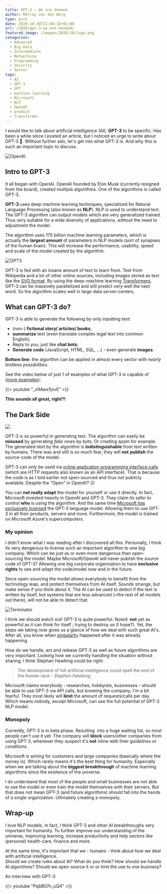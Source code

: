 ```yaml
---
title: GPT-3 – We are doomed
author: Melroy van den Berg
type: post
date: 2020-10-30T21:46:18+01:00
url: /2020/gpt-3-we-are-doomed/
featured_image: /images/2020/10/logo.png
categories:
  - Advanced
  - Big Data
  - Intermediate
  - Networking
  - Programming
  - Security
  - Server
tags:
  - AI
  - GPT-3
  - GPT
  - machine learning
  - Microsoft
  - NLP
  - OpenAI
  - predict
  - transformer
---
```


I would like to talk about artificial intelligence (AI), **GPT-3** to be specific. Has been a while since I posted an article, but I noticed an urge to write about GPT-3 🙂. Without further ado, let's get into what GPT-3 is. And why this is such an important topic to discuss.

![OpenAI](/images/2020/10/openai_logo.png "OpenAI Logo")

<!--more-->

## Intro to GPT-3

It all began with OpenAI. OpenAI founded by Elon Musk (currently resigned from the board), created multiple algorithms. One of the algorithms is called GPT-3.

**GPT-3** uses deep machine learning techniques, specialized for Natural Language Processing (also known as **NLP**). NLP is used to understand text. The GPT-3 algorithm can output models which are very generalized trained. Thus very suitable for a wide diversity of applications, _without_ the need to adjustment the model.

The algorithm uses 175 billion machine learning parameters, which is actually the **largest amount** of parameters in NLP models (sort of synapses of the human brain). This will increase the performance, usability, speed and scale of the model created by the algorithm.

![GPT3](/images/2020/10/gpt3.png "Number billion parameters per model")

GPT-3 is fed with an insane amount of text to learn from. Text from Wikipedia and a lot of other online sources, including images stored as text like the [SVG format](https://en.wikipedia.org/wiki/Scalable_Vector_Graphics). By using the deep-machine learning [Transformers](<https://en.wikipedia.org/wiki/Transformer_(machine_learning_model)>), GPT-3 can be massively parallelized and still predict very well the next word. So the algorithm scales well in large data server-centers.

## What can GPT-3 do?

GPT-3 is able to generate the following by only inputting text:

- (non-) **fictional story/ articles/ books**;
- **summarize** text (even translate complex legal text into common English);
- Reply to you; just like **chat bots**;
- **Generate code** (JavaScript, HTML, SQL, ...) - even generate **images**.

**Bottom line:** the algorithm can be applied in almost every sector with _nearly limitless possibilities_.

See the video below of just 1 of examples of what GPT-3 is capable of ([more examples](https://openai.com/blog/openai-api/)):

{{< youtube "_x9AwxfjxvE" >}}

**This sounds all great, right?!**

## The Dark Side

![](/images/2020/10/dark-side.jpg)

GPT-3 is so powerful in generating text. The algorithm can easily be **misused** by generating _fake news_ by bots. Or creating _spam_ for example. The generated-text by the algorithm is **indistinguishable** from text written by humans. There was and still is so much fear, they will **not** **publish** the source-code of the model.

GPT-3 can _only_ be used via [online application programming interface calls](https://openai.com/blog/openai-api/) (which are HTTP requests also known as an API interface). That is because the code is as I told earlier not open-sourced and thus not publicly available. Despite the "Open" in OpenAI? 😕

You can **not really adapt** the model for yourself or use it directly. In fact, Microsoft invested heavily in OpenAI and GPT-3. They claim its safer to control **who** is using the algorithm. And the same time [Microsoft has exclusively licensed](https://blogs.microsoft.com/blog/2020/09/22/microsoft-teams-up-with-openai-to-exclusively-license-gpt-3-language-model/) the GPT-3 language model. Allowing them to use GPT-3 in all their products, servers and more. Furthermore, the model is trained on Microsoft Azure's supercomputers.

### My opinion

I didn't know what I was reading after I discovered all this. Personally, I think its very dangerous to license such an important algorithm to one big company. Which can be just as or even more dangerous than open-sourcing the model. Maybe Microsoft/OpenAI will never publish the source code of GPT-3? Allowing one big corporate organisation to have **exclusive rights** to see and adapt the code/model now and in the future.

Since open-sourcing the model allows everybody to benefit from the technology leap, and protect themselves from AI itself. Sounds strange, but make sense if you think about it. The AI can be used to detect if the text is written by itself, but systems that are less advanced (=the rest of all models out there), will not be able to detect that.

![Terminator](/images/2020/10/terminator.jpg)

I think we should watch out! GPT-3 is quite powerful. Noted: **not** yet as powerful as it can think for itself ; trying to destroy us (I hope?). Yet, the steps we taking now gives us a glance of how we deal with such great AI's. After all, you know when [singularity](https://en.wikipedia.org/wiki/Technological_singularity) happened after it was already happening.

How do we handle, act and release GPT-3 as well as future algorithms are very important. Looking how we currently handling the situation without sharing; I think Stephan Hawking could be right:

> The development of full artificial intelligence could spell the end of the human race - _Stephen Hawking_

Microsoft claims everybody - researches, hobbyists, businesses - should be able to use GPT-3 via API calls, but knowing the company; I'm a bit fearful. They most likely will **limit** the amount of requests/calls per day. Which means nobody, except Microsoft, can use the full potential of GPT-3 NLP model.

### Monopoly

Currently, GPT-3 is in beta phase. Resulting  into a huge waiting list, so most people can't use it yet. The company will **block** users/other companies from using GPT-3, whenever they suspect it's **not** inline with their _guidelines_ or _conditions_.

Microsoft is aiming for customers and large companies (basically where the money is). Which rarely means it's the best thing for humanity. Especially when we are talking about the **biggest breakthrough** of machine learning algorithms since the existence of the universe.

I do understand that most of the people and small businesses are not able to use the model or even train the model themselves with their servers. But that does not mean GPT-3 (and future algorithms) should fall into the hands of a single organization. Ultimately creating a monopoly.

## Wrap-up

I love NLP models. In fact, I think GPT-3 and other AI breakthroughs very important for humanity. To further improve our understanding of the universe, improving learning, increase productivity and help sectors like (personal) health-care, finance and more.

At the same time, it's important that we - humans - think about how we deal with artificial intelligence.  
Should we create rules about AI? What do you think? How should we handle AI algorithms? Should we open-source it or or limit the use to one business?

An interview with GPT-3:

{{< youtube "PqbB07n_uQ4" >}}

